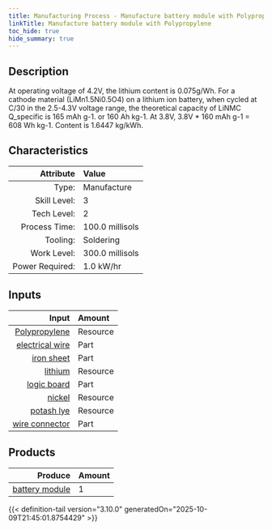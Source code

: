 ```yaml
---
title: Manufacturing Process - Manufacture battery module with Polypropylene
linkTitle: Manufacture battery module with Polypropylene
toc_hide: true
hide_summary: true
---
```

<!-- This is generated by the MarsSim HelpGenertor, do not edit. -->

## Description
 At operating voltage of 4.2V, the lithium content is 0.075g/Wh.&#10;&#9;&#9; For a cathode material (LiMn1.5Ni0.5O4) on a lithium ion battery, when cycled at C/30 &#10;&#9;&#9; in the 2.5-4.3V voltage range, the theoretical capacity of LiNMC Q_specific is 165 mAh g-1.&#10;&#9;&#9; or 160 Ah kg-1. At 3.8V, 3.8V * 160 mAh g-1 &#61; 608 Wh kg-1. Content is 1.6447 kg/kWh.&#10;&#9;&#9;

## Characteristics

| Attribute      | Value |
|--------:|:------|
|Type:|Manufacture|
|Skill Level:|3|
|Tech Level:|2|
|Process Time:|100.0 millisols|
|Tooling:|Soldering|
|Work Level:|300.0 millisols|
|Power Required:|1.0 kW/hr|

## Inputs

| Input      | Amount |
|--------:|:------|
|[Polypropylene](/docs/definitions/resource/polypropylene)|Resource|5.0 kg|
|[electrical wire](/docs/definitions/part/electrical-wire)|Part|12|
|[iron sheet](/docs/definitions/part/iron-sheet)|Part|1|
|[lithium](/docs/definitions/resource/lithium)|Resource|0.05 kg|
|[logic board](/docs/definitions/part/logic-board)|Part|1|
|[nickel](/docs/definitions/resource/nickel)|Resource|0.25 kg|
|[potash lye](/docs/definitions/resource/potash-lye)|Resource|0.5 kg|
|[wire connector](/docs/definitions/part/wire-connector)|Part|4|

## Products


| Produce      | Amount |
|--------:|:------|
|[battery module](/docs/definitions/part/battery-module)|1|



{{< definition-tail version="3.10.0" generatedOn="2025-10-09T21:45:01.8754429" >}}



